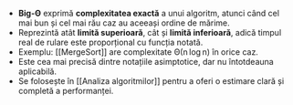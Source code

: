
- **Big-Θ** exprimă **complexitatea exactă** a unui algoritm, atunci când cel mai bun și cel mai rău caz au aceeași ordine de mărime.
- Reprezintă atât **limită superioară**, cât și **limită inferioară**, adică timpul real de rulare este proporțional cu funcția notată.
- Exemplu: [[MergeSort]] are complexitate Θ(n log n) în orice caz.
- Este cea mai precisă dintre notațiile asimptotice, dar nu întotdeauna aplicabilă.
- Se folosește în [[Analiza algoritmilor]] pentru a oferi o estimare clară și completă a performanței.

